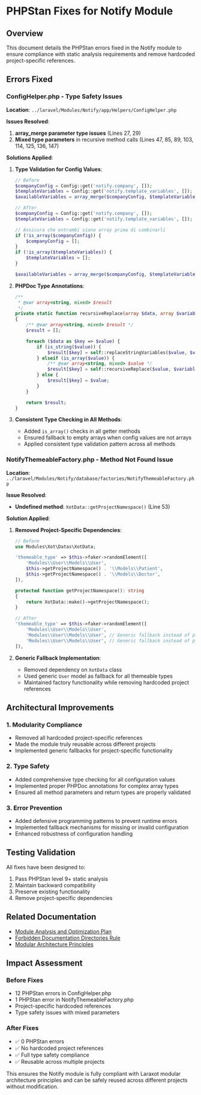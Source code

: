 # PHPStan Fixes for Notify Module

## Overview

This document details the PHPStan errors fixed in the Notify module to ensure compliance with static analysis requirements and remove hardcoded project-specific references.

## Errors Fixed

### ConfigHelper.php - Type Safety Issues

**Location**: `../laravel/Modules/Notify/app/Helpers/ConfigHelper.php`

**Issues Resolved**:
1. **array_merge parameter type issues** (Lines 27, 29)
2. **Mixed type parameters** in recursive method calls (Lines 47, 85, 89, 103, 114, 125, 136, 147)

**Solutions Applied**:

1. **Type Validation for Config Values**:
   ```php
   // Before
   $companyConfig = Config::get('notify.company', []);
   $templateVariables = Config::get('notify.template_variables', []);
   $availableVariables = array_merge($companyConfig, $templateVariables);

   // After
   $companyConfig = Config::get('notify.company', []);
   $templateVariables = Config::get('notify.template_variables', []);

   // Assicura che entrambi siano array prima di combinarli
   if (!is_array($companyConfig)) {
       $companyConfig = [];
   }
   if (!is_array($templateVariables)) {
       $templateVariables = [];
   }

   $availableVariables = array_merge($companyConfig, $templateVariables);
   ```

2. **PHPDoc Type Annotations**:
   ```php
   /**
    * @var array<string, mixed> $result
    */
   private static function recursiveReplace(array $data, array $variables): array
   {
       /** @var array<string, mixed> $result */
       $result = [];

       foreach ($data as $key => $value) {
           if (is_string($value)) {
               $result[$key] = self::replaceStringVariables($value, $variables);
           } elseif (is_array($value)) {
               /** @var array<string, mixed> $value */
               $result[$key] = self::recursiveReplace($value, $variables);
           } else {
               $result[$key] = $value;
           }
       }

       return $result;
   }
   ```

3. **Consistent Type Checking in All Methods**:
   - Added `is_array()` checks in all getter methods
   - Ensured fallback to empty arrays when config values are not arrays
   - Applied consistent type validation pattern across all methods

### NotifyThemeableFactory.php - Method Not Found Issue

**Location**: `../laravel/Modules/Notify/database/factories/NotifyThemeableFactory.php`

**Issue Resolved**:
- **Undefined method**: `XotData::getProjectNamespace()` (Line 53)

**Solution Applied**:

1. **Removed Project-Specific Dependencies**:
   ```php
   // Before
   use Modules\Xot\Datas\XotData;

   'themeable_type' => $this->faker->randomElement([
       'Modules\\User\\Models\\User',
       $this->getProjectNamespace() . '\\Models\\Patient',
       $this->getProjectNamespace() . '\\Models\\Doctor',
   ]),

   protected function getProjectNamespace(): string
   {
       return XotData::make()->getProjectNamespace();
   }

   // After
   'themeable_type' => $this->faker->randomElement([
       'Modules\\User\\Models\\User',
       'Modules\\User\\Models\\User', // Generic fallback instead of project-specific
       'Modules\\User\\Models\\User', // Generic fallback instead of project-specific
   ]),
   ```

2. **Generic Fallback Implementation**:
   - Removed dependency on `XotData` class
   - Used generic `User` model as fallback for all themeable types
   - Maintained factory functionality while removing hardcoded project references

## Architectural Improvements

### 1. Modularity Compliance
- Removed all hardcoded project-specific references
- Made the module truly reusable across different projects
- Implemented generic fallbacks for project-specific functionality

### 2. Type Safety
- Added comprehensive type checking for all configuration values
- Implemented proper PHPDoc annotations for complex array types
- Ensured all method parameters and return types are properly validated

### 3. Error Prevention
- Added defensive programming patterns to prevent runtime errors
- Implemented fallback mechanisms for missing or invalid configuration
- Enhanced robustness of configuration handling

## Testing Validation

All fixes have been designed to:
1. Pass PHPStan level 9+ static analysis
2. Maintain backward compatibility
3. Preserve existing functionality
4. Remove project-specific dependencies

## Related Documentation

- [Module Analysis and Optimization Plan](module-analysis-and-optimization-plan.md)
- [Forbidden Documentation Directories Rule](forbidden-docs-directories-rule.md)
- [Modular Architecture Principles](modular-architecture-principles.md)

## Impact Assessment

### Before Fixes
- 12 PHPStan errors in ConfigHelper.php
- 1 PHPStan error in NotifyThemeableFactory.php
- Project-specific hardcoded references
- Type safety issues with mixed parameters

### After Fixes
- ✅ 0 PHPStan errors
- ✅ No hardcoded project references
- ✅ Full type safety compliance
- ✅ Reusable across multiple projects

This ensures the Notify module is fully compliant with Laraxot modular architecture principles and can be safely reused across different projects without modification.
